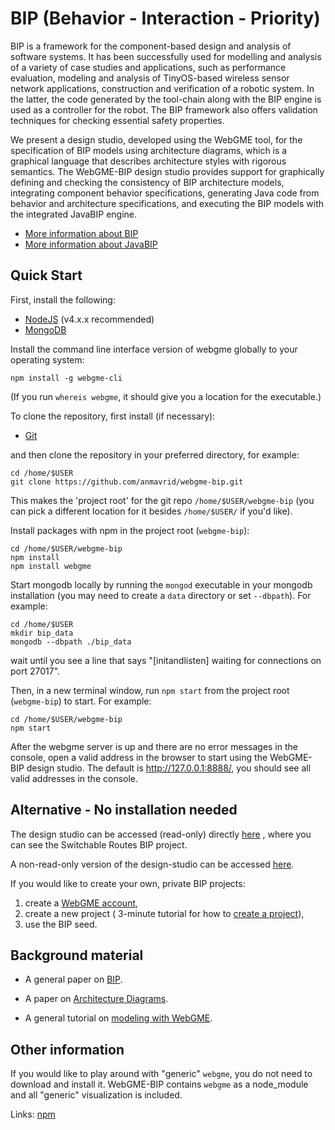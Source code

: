 # BIP (Behavior - Interaction - Priority)

BIP is a framework for the component-based design and analysis of software systems. It has been successfully used for modelling and analysis of a variety of case studies and applications, such as performance evaluation, modeling and analysis of TinyOS-based wireless sensor network applications, construction and verification of a robotic system. In the latter, the code generated by the tool-chain along with the BIP engine is used as a controller for the robot. The BIP framework also offers validation techniques for checking essential safety properties.

We present a design studio, developed using the WebGME tool, for the specification of BIP models using architecture diagrams, which is a graphical language that describes architecture styles with rigorous semantics. The WebGME-BIP design studio provides support for graphically defining and checking the consistency of BIP architecture models, integrating component behavior specifications, generating Java code from behavior and architecture specifications, and executing the BIP models with the integrated JavaBIP engine. 

* [More information about BIP](http://www-verimag.imag.fr/Rigorous-Design-of-Component-Based.html)
* [More information about JavaBIP](http://onlinelibrary.wiley.com/doi/10.1002/spe.2495/abstract)

## Quick Start
First, install the following:
- [NodeJS](https://nodejs.org/en/download/) (v4.x.x recommended)
- [MongoDB](https://www.mongodb.com/download-center#production)

Install the command line interface version of webgme globally to your operating system:
```
npm install -g webgme-cli
```
(If you run `whereis webgme`, it should give you a location for the executable.)

To clone the repository, first install (if necessary):
- [Git](https://git-scm.com/downloads)

and then clone the repository in your preferred directory, for example:
```
cd /home/$USER
git clone https://github.com/anmavrid/webgme-bip.git
```
This makes the 'project root' for the git repo `/home/$USER/webgme-bip` (you can pick a different location for it besides `/home/$USER/` if you'd like).

Install packages with npm in the project root (`webgme-bip`):
```
cd /home/$USER/webgme-bip
npm install
npm install webgme
```
Start mongodb locally by running the `mongod` executable in your mongodb installation (you may need to create a `data` directory or set `--dbpath`). For example:
```
cd /home/$USER
mkdir bip_data
mongodb --dbpath ./bip_data
```
wait until you see a line that says "[initandlisten] waiting for connections on port 27017".

Then, in a new terminal window, run `npm start` from the project root (`webgme-bip`) to start. For example:
```
cd /home/$USER/webgme-bip
npm start
```

After the webgme server is up and there are no error messages in the console, open a valid address in the browser to start using the WebGME-BIP design studio. The default is http://127.0.0.1:8888/, you should see all valid addresses in the console.

## Alternative - No installation needed
The design studio can be accessed (read-only) directly [here](https://editor.webgme.org/?project=anastasia%2BBIP&node=%2Ff%2Ft)
, where you can see the Switchable Routes BIP project.

A non-read-only version of the design-studio can be accessed [here](https://editor.webgme.org/?project=demo%2BBIP_test&branch=master&node=%2Ff%2Ft&visualizer=BIPEditor&tab=0&layout=DefaultLayout).

If you would like to create your own, private BIP projects:
1. create a [WebGME account](WebGMEhttp://webgme.org/),
2. create a new project ( 3-minute tutorial for how to [create a project](http://www.youtube.com/watch?v=xR0rmcVFcgY&feature=youtu.be)),
3. use the BIP seed.

## Background material
* A general paper on [BIP](https://infoscience.epfl.ch/record/170496/files/ieee-software.pdf).

* A paper on [Architecture Diagrams](https://arxiv.org/pdf/1608.03324.pdf).

* A general tutorial on [modeling with WebGME](http://www.youtube.com/watch?v=YKi_256Vy_0&list=PLhvSjgKmeyjhp4_hnf-xPdCgES56dnMJb&index=3).

## Other information

If you would like to play around with "generic" `webgme`, you do not need to download and install it. WebGME-BIP contains `webgme` as a node_module and all "generic" visualization is included.

Links: [npm](https://www.npmjs.com/package/webgme-bip)

